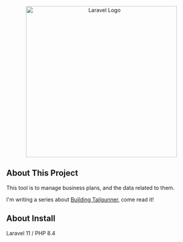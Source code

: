 <p align="center"><a href="https://laravel.com" target="_blank"><img src="https://tailgunner.app/tailgunnerlogo.png" width="400" alt="Laravel Logo"></a></p>

## About This Project

This tool is to manage business plans, and the data related to them.

I'm writing a series about [Building Tailgunner](https://bendauphinee.com/writing/building-tailgunner/), come read it!

## About Install

Laravel 11 / PHP 8.4
